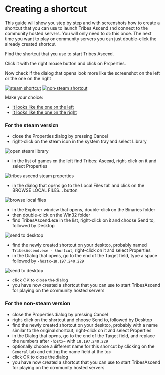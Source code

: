 # Creating a shortcut

This guide will show you step by step and with screenshots how to create a shortcut that you can 
use to launch Tribes Ascend and connect to the community hosted servers. You will only need to do
this once. The next time you want to play on community servers you can just double-click the already
created shortcut. 

Find the shortcut that you use to start Tribes Ascend.

Click it with the right mouse button and click on Properties.

Now check if the dialog that opens look more like the screenshot on the left or the one on the right

[![steam shortcut](../images/tashortcut_steam.png?raw=true)](#For_the_steam_version)
[![non-steam shortcut](../images/tashortcut_nonsteam.png?raw=true)](#For_the_non_steam_version)

Make your choice:
* [It looks like the one on the left](#For_the_steam_version)
* [It looks like the one on the right](#For_the_non_steam_version)

### For the steam version

* close the Properties dialog by pressing Cancel
* right-click on the steam icon in the system tray and select Library

![open steam library](../images/open_steam_library.gif?raw=true)

* in the list of games on the left find Tribes: Ascend, right-click on it and select Properties

![tribes ascend steam properties](../images/tribes_ascend_steam_properties.png?raw=true)

* in the dialog that opens go to the Local Files tab and click on the BROWSE LOCAL FILES... button

![browse local files](../images/browse_local_files.gif?raw=true)

* in the Explorer window that opens, double-click on the Binaries folder
* then double-click on the Win32 folder
* find TribesAscend.exe in the list, right-click on it and choose Send to, followed by Desktop

![send to desktop](../images/send_to_desktop.gif?raw=true)

* find the newly created shortcut on your desktop, probably named `TribesAscend.exe - Shortcut`, right-click on it and select Properties
* in the Dialog that opens, go to the end of the Target field, type a space followed by `-hostx=18.197.240.229`

![send to desktop](../images/add_hostx_to_target.gif?raw=true)

* click OK to close the dialog
* you have now created a shortcut that you can use to start TribesAscend for playing on the community hosted servers

### For the non-steam version

* close the Properties dialog by pressing Cancel
* right-click on the shortcut and choose Send to, followed by Desktop
* find the newly created shortcut on your desktop, probably with a name similar to the original shortcut, right-click on it and select Properties
* in the Dialog that opens, go to the end of the Target field, and replace the numbers after `-hostx=` with `18.197.240.229`
* optionally choose a different name for this shortcut by clicking on the `General` tab and editing the name field at the top
* click OK to close the dialog
* you have now created a shortcut that you can use to start TribesAscend for playing on the community hosted servers